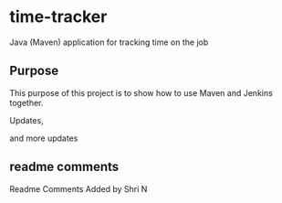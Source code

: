 # time-tracker
Java (Maven) application for tracking time on the job

## Purpose

This purpose of this project is to show how to use Maven and Jenkins together.

Updates, 

and more updates

## readme comments
Readme Comments Added by Shri N
